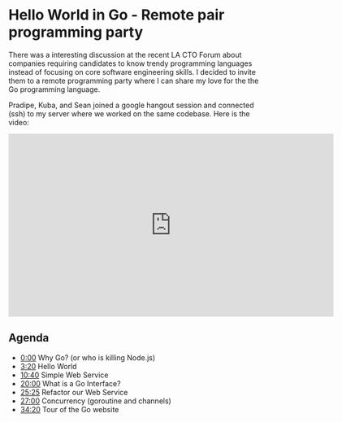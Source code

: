 <meta property="og:title" content="Hello World in Go - Remote pair programming party" />
<meta property="og:image" content="https://oren.github.io/images/go.jpg" />

<meta name="twitter:title" content="Hello World in Go - Remote pair programming party">
<meta name="twitter:creator" content="@oreng">
<meta name="twitter:image:src" content="https://oren.github.io/images/go.jpg">

# Hello World in Go - Remote pair programming party

There was a interesting discussion at the recent LA CTO Forum about companies requiring candidates to know trendy programming languages instead of focusing on core software engineering skills. I decided to invite them to a remote programming party where I can share my love for the the Go programming language.

Pradipe, Kuba, and Sean joined a google hangout session and connected (ssh) to my server where we worked on the same codebase. Here is the video:

<iframe width="640" height="360" src="https://www.youtube.com/embed/y9ufkAS6mug?rel=0&amp;showinfo=0" frameborder="0" allowfullscreen></iframe>

## Agenda

* [0:00](http://www.youtube.com/watch?v=y9ufkAS6mug) Why Go? (or who is killing Node.js)
* [3:20](http://www.youtube.com/watch?v=y9ufkAS6mug&t=3m20s) Hello World
* [10:40](http://www.youtube.com/watch?v=y9ufkAS6mug&t=10m40s) Simple Web Service
* [20:00](http://www.youtube.com/watch?v=y9ufkAS6mug&t=20m00s) What is a Go Interface?
* [25:25](http://www.youtube.com/watch?v=y9ufkAS6mug&t=25m25s) Refactor our Web Service
* [27:00](http://www.youtube.com/watch?v=y9ufkAS6mug&t=27m00s) Concurrency (goroutine and channels)
* [34:20](http://www.youtube.com/watch?v=y9ufkAS6mug&t=34m20s) Tour of the Go website
